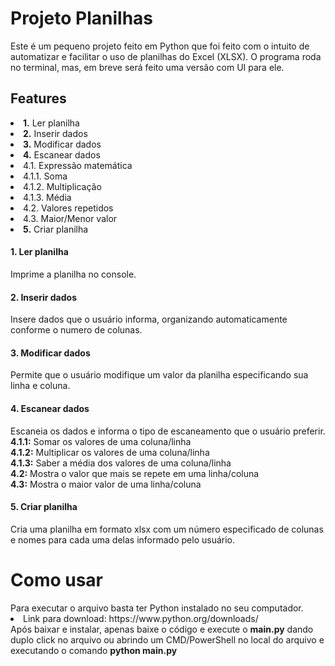 <h1>Projeto Planilhas</h1>
Este é um pequeno projeto feito em Python que foi feito com o intuito de automatizar e facilitar o uso de planilhas do Excel (XLSX). O programa roda no terminal, mas, em breve será feito uma versão com UI para ele.

<h2>Features</h2>
<li> <b>1.</b> Ler planilha
<li> <b>2.</b> Inserir dados
<li> <b>3.</b> Modificar dados
<li> <b>4.</b> Escanear dados
    <li>4.1. Expressão matemática
        <li>4.1.1. Soma
        <li>4.1.2. Multiplicação
        <li>4.1.3. Média
    <li>4.2. Valores repetidos
    <li>4.3. Maior/Menor valor
<li> <b>5.</b> Criar planilha

<h4>1. Ler planilha</h4>
Imprime a planilha no console.
<h4>2. Inserir dados</h4>
Insere dados que o usuário informa, organizando automaticamente conforme o numero de colunas.
<h4>3. Modificar dados</h4>
Permite que o usuário modifique um valor da planilha especificando sua linha e coluna.
<h4>4. Escanear dados</h4>
Escaneia os dados e informa o tipo de escaneamento que o usuário preferir. <br>
<b>4.1.1:</b> Somar os valores de uma coluna/linha <br>
<b>4.1.2:</b> Multiplicar os valores de uma coluna/linha <br>
<b>4.1.3:</b> Saber a média dos valores de uma coluna/linha <br>
<b>4.2:</b> Mostra o valor que mais se repete em uma linha/coluna <br>
<b>4.3:</b> Mostra o maior valor de uma linha/coluna <br>
<h4>5. Criar planilha</h4>
Cria uma planilha em formato xlsx com um número especificado de colunas e nomes para cada uma delas informado pelo usuário.

<h1>Como usar</h1>
Para executar o arquivo basta ter Python instalado no seu computador.<br>
<li>Link para download: https://www.python.org/downloads/ <br>
Após baixar e instalar, apenas baixe o código e execute o <b>main.py</b> dando duplo click no arquivo ou abrindo um CMD/PowerShell no local do arquivo e executando o comando <b>python main.py</b>
